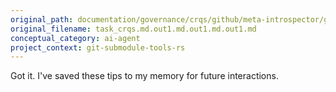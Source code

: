 ```yaml
---
original_path: documentation/governance/crqs/github/meta-introspector/git-submodule-tools-rs/prompts/task_crqs.md.out1.md.out1.md.out1.md
original_filename: task_crqs.md.out1.md.out1.md.out1.md
conceptual_category: ai-agent
project_context: git-submodule-tools-rs
---
```


Got it. I've saved these tips to my memory for future interactions.

